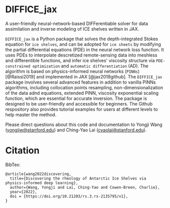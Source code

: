 # DIFFICE_jax
A user-friendly neural-network-based DIFFerentiable solver for data assimilation and inverse modeling of ICE shelves written in JAX. 

`DIFFICE_jax` is a Python package that solves the depth-integrated Stokes equation for `ice shelves`, and can be adopted for `ice sheets` by modifying the partial differential equations (PDE) in the neural network loss function. It uses PDEs to interpolate descretized remote-sensing data into meshless and differentible functions, and infer ice shelves' viscosity structure via `PDE-constrained optimization` and `automatic differentiation` (AD). The algorithm is based on physics-informed neural networks (`PINNs`) [@Raissi2019] and implemented in JAX [@jax2018github]. The `DIFFICE_jax` package involves several advanced features in addition to vanilla PINNs algorithms, including collocation points resampling, non-dimensionalization of the data adnd equations, extended PINN, viscosity exponential scaling function, which are essential for accurate inversion. The package is designed to be user-friendly and accessible for beginners. The Github respository also provides tutorial examples for users at different levels to help master the method.

Please direct questions about this code and documentation to Yongji Wang (yongjiw@stanford.edu) and Ching-Yao Lai (cyaolai@stanford.edu).

# Citation
BibTex:
```
@article{wang2022discovering,
  title={Discovering the rheology of Antarctic Ice Shelves via physics-informed deep learning},
  author={Wang, Yongji and Lai, Ching-Yao and Cowen-Breen, Charlie},
  year={2022},
  doi = {https://doi.org/10.21203/rs.3.rs-2135795/v1},
}
```

